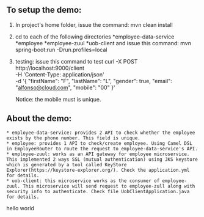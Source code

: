 ## To setup the demo: ##

1. In project's home folder, issue the command:
    mvn clean install
2. cd to each of the following directories
    *employee-data-service
    *employee
    *employee-zuul
    *uob-client
 and issue this command:
    mvn spring-boot:run -Drun.profiles=local
3. testing: issue this command to test
    curl -X POST \
      http://localhost:9000/client \
      -H 'Content-Type: application/json' \
      -d '{
    	"firstName": "F",
    	"lastName": "L",
    	"gender": true,
    	"email": "alfonso@cloud.com",
    	"mobile": "00"
    }'

    Notice: the mobile must is unique.


## About the demo: ##
    * employee-data-service: provides 2 API to check whether the employee exists by the phone number. This field is unique.
    * employee: provides 1 API to check/create employee. Using Camel DSL in EmployeeRouter to route the request to employee-data-service's API.
    * employee-zuul: works as an API gateway for employee microservice. This implemented 2 ways SSL (mutual authentication) using JKS keystore which is generated by a tool called KeyStore Explorer(https://keystore-explorer.org/). Check the application.yml for details.
    * uob-client: this microservice works as the consumer of employee-zuul. This microservice will send request to employee-zull along with security info to authenticate. Check file UobClientApplication.java for details.




hello world